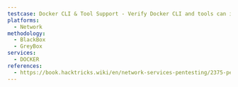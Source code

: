 ```yaml
---
testcase: Docker CLI & Tool Support - Verify Docker CLI and tools can interact remotely with the API (docker -H tcp://<IP>:2375), facilitating exploitation or information gathering
platforms: 
  - Network
methodology: 
  - BlackBox
  - GreyBox
services:
  - DOCKER
references:
  - https://book.hacktricks.wiki/en/network-services-pentesting/2375-pentesting-docker.html
---
```


